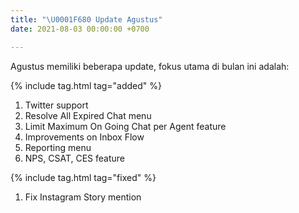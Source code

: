 ```yaml
---
title: "\U0001F680 Update Agustus"
date: 2021-08-03 00:00:00 +0700

---
```

Agustus memiliki beberapa update, fokus utama di bulan ini adalah:

{% include tag.html tag="added" %}

1. Twitter support
2. Resolve All Expired Chat menu
3. Limit Maximum On Going Chat per Agent feature
4. Improvements on Inbox Flow
5. Reporting menu
6. NPS, CSAT, CES feature

{% include tag.html tag="fixed" %}

1. Fix Instagram Story mention